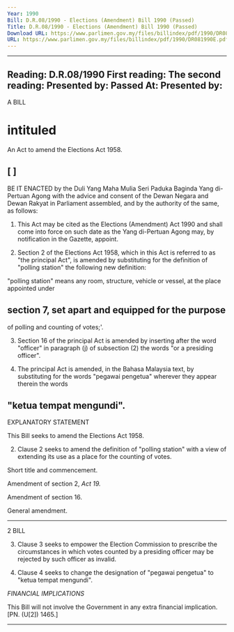 ```yaml
---
Year: 1990
Bill: D.R.08/1990 - Elections (Amendment) Bill 1990 (Passed)
Title: D.R.08/1990 - Elections (Amendment) Bill 1990 (Passed)
Download URL: https://www.parlimen.gov.my/files/billindex/pdf/1990/DR081990E.pdf
URL: https://www.parlimen.gov.my/files/billindex/pdf/1990/DR081990E.pdf
---
```

---
Reading:
D.R.08/1990
First reading:
The second reading:
Presented by:
Passed At:
Presented by:
---

A BILL

# intituled

An Act to amend the Elections Act 1958.

## [ ]

BE IT ENACTED by the Duli Yang Maha Mulia
Seri Paduka Baginda Yang di-Pertuan Agong with the
advice and consent of the Dewan Negara and Dewan
Rakyat in Parliament assembled, and by the authority
of the same, as follows:

1. This Act may be cited as the Elections
(Amendment) Act 1990 and shall come into force on
such date as the Yang di-Pertuan Agong may, by
notification in the Gazette, appoint.

2. Section 2 of the Elections Act 1958, which in this
Act is referred to as "the principal Act", is amended by
substituting for the definition of "polling station" the
following new definition:

"polling station" means any room, structure,
vehicle or vessel, at the place appointed under
## section 7, set apart and equipped for the purpose
of polling and counting of votes;'.

3. Section 16 of the principal Act is amended by
inserting after the word "officer" in paragraph (j) of
subsection (2) the words "or a presiding officer".

4. The principal Act is amended, in the Bahasa
Malaysia text, by substituting for the words "pegawai
pengetua" wherever they appear therein the words
## "ketua tempat mengundi".

EXPLANATORY STATEMENT

This Bill seeks to amend the Elections Act 1958.

2. Clause 2 seeks to amend the definition of "polling station"
with a view of extending its use as a place for the counting of votes.


Short title
and commencement.

Amendment
of section 2,
_Act 19._

Amendment
of section 16.

General
amendment.


-----

2 BILL

3. Clause 3 seeks to empower the Election Commission to
prescribe the circumstances in which votes counted by a presiding
officer may be rejected by such officer as invalid.

4. Clause 4 seeks to change the designation of "pegawai
pengetua" to "ketua tempat mengundi".

_FINANCIAL_ _IMPLICATIONS_

This Bill will not involve the Government in any extra financial
implication. [PN. (U[2]) 1465.]


-----

